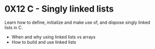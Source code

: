 # 0X12 C - Singly linked lists

Learn how to define, initialize and make use of, and dispose singly linked lists in C.

- When and why using linked lists vs arrays
- How to build and use linked lists
